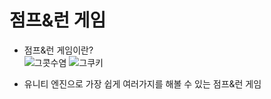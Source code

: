 점프&런 게임
=======================
* 점프&런 게임이란?  
![그콧수염](https://github.com/isp829/HU/blob/master/images/thatmustache.jpg) 
![그쿠키](https://github.com/isp829/HU/blob/master/images/thatcookie.jpg)


* 유니티 엔진으로 가장 쉽게 여러가지를 해볼 수 있는 점프&런 게임
    
